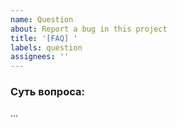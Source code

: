 ```yaml
---
name: Question
about: Report a bug in this project
title: '[FAQ] '
labels: question
assignees: ''
---
```


### Суть вопроса:

...
